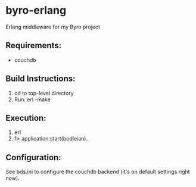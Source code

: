 byro-erlang
===========

Erlang middleware for my Byro project

Requirements:
----------------------

* couchdb

Build Instructions:
----------------------

1. cd to top-level directory 
2. Run: erl -make 

Execution:
--------------------

1. erl
2. 1> application:start(bodleian).

Configuration:
---------------------

See bds.ini to configure the couchdb backend (it's on default settings right now).


